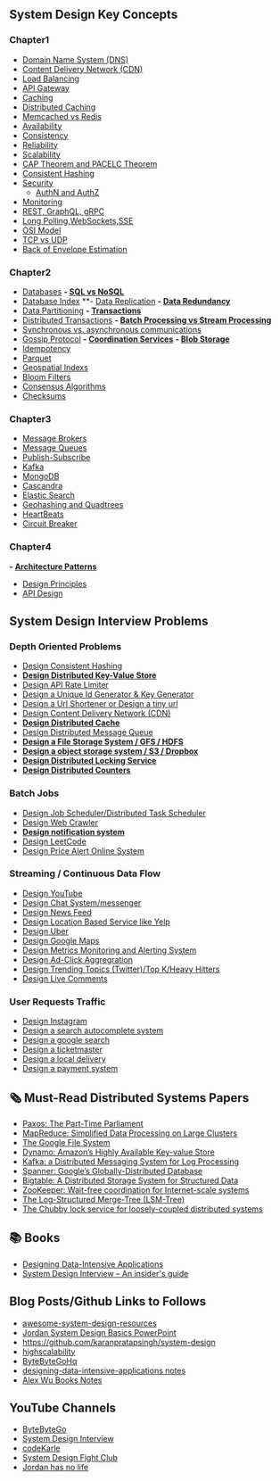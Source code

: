 ## System Design Key Concepts

### Chapter1 

- [Domain Name System (DNS)](https://github.com/ranchor/system-design/blob/main/basics/dns.md)
- [Content Delivery Network (CDN)](https://github.com/ranchor/system-design/blob/main/basics/cdn.md)
- [Load Balancing](https://github.com/ranchor/system-design/blob/main/basics/load_balancing.md)
- [API Gateway](https://github.com/ranchor/system-design/blob/main/basics/api_gateway.md)
- [Caching](https://github.com/ranchor/system-design/blob/main/basics/caching.md)
- [Distributed Caching](https://redis.com/glossary/distributed-caching/)
- [Memcached vs Redis](https://github.com/ranchor/system-design/blob/main/basics/redis_memcached.md)
- [Availability]()
- [Consistency](https://systemdesign.one/consistency-patterns/)
- [Reliability]()
- [Scalability](https://newsletter.ashishps.com/p/system-design-vertical-vs-horizontal-scaling)
- [CAP Theorem and PACELC Theorem](https://github.com/ranchor/system-design/blob/main/basics/cap_theorem.md)
- [Consistent Hashing](https://github.com/ranchor/system-design/blob/main/basics/consistent_hashing.md)
- [Security](https://github.com/ranchor/system-design/blob/main/basics/security.md)
    - [AuthN and AuthZ]()
- [Monitoring](https://github.com/ranchor/system-design/blob/main/basics/monitoring.md)
- [REST, GraphQL, gRPC]()
- [Long Polling,WebSockets,SSE](https://github.com/ranchor/system-design/blob/main/basics/lp_ws_sse_wh.md)
- [OSI Model](https://github.com/ranchor/system-design/blob/main/basics/osi_model.md)
- [TCP vs UDP]()
- [Back of Envelope Estimation](https://github.com/ranchor/system-design/blob/main/basics/back_of_envelope_estimation.md)


### Chapter2
- [Databases](https://newsletter.ashishps.com/p/15-types-of-databases)
**- [SQL vs NoSQL](https://github.com/ranchor/system-design/blob/main/basics/database_sql_vs_nosql.md)**
- [Database Index](https://newsletter.ashishps.com/p/a-detailed-guide-on-database-indexes)
**- [Data Replication](https://redis.com/blog/what-is-data-replication/**)
**- [Data Redundancy](https://www.egnyte.com/guides/governance/data-redundancy)**
- [Data Partitioning](https://github.com/ranchor/system-design/blob/main/basics/data_partitioning.md)
**- [Transactions](https://github.com/ranchor/system-design/blob/main/basics/transactions.md)**
- [Distributed Transactions](https://github.com/ranchor/system-design/blob/main/basics/transactions.md)
**- [Batch Processing vs Stream Processing](https://newsletter.ashishps.com/p/d9442268-03d8-4f55-a103-7a3d4fb54661)**
- [Synchronous vs. asynchronous communications](https://newsletter.ashishps.com/p/aec1cebf-6060-45a7-8e00-47364ca70761)
- [Gossip Protocol](https://github.com/ranchor/system-design/blob/main/basics/gossip_protocol.md)
**- [Coordination Services]()**
**- [Blob Storage]()**
- [Idempotency](https://blog.dreamfactory.com/what-is-idempotency/)
- [Parquet]()
- [Geospatial Indexs]()
- [Bloom Filters](https://www.enjoyalgorithms.com/blog/bloom-filter)
- [Consensus Algorithms](https://medium.com/@sourabhatta1819/consensus-in-distributed-system-ac79f8ba2b8c)
- [Checksums](https://newsletter.ashishps.com/p/what-are-checksums)


### Chapter3
- [Message Brokers]()
- [Message Queues]()
- [Publish-Subscribe]()
- [Kafka]()
- [MongoDB]()
- [Cascandra]()
- [Elastic Search]()
- [Geohashing and Quadtrees]()
- [HeartBeats](https://newsletter.ashishps.com/p/heartbeats-in-distributed-systems)
- [Circuit Breaker](https://medium.com/geekculture/design-patterns-for-microservices-circuit-breaker-pattern-276249ffab33)


### Chapter4 
**- [Architecture Patterns](https://github.com/ranchor/system-design/blob/main/basics/system_design_patterns.md)**
- [Design Principles](https://blog.bytebytego.com/p/mastering-design-principles-solid)
- [API Design]()

## System Design Interview Problems

### Depth Oriented Problems
- [Design Consistent Hashing]()
- **[Design Distributed Key-Value Store](https://github.com/ranchor/system-design/blob/main/problems/key_value_store.md)**
- [Design API Rate Limiter](https://github.com/ranchor/system-design/blob/main/problems/rate_limiter.md)
- [Design a Unique Id Generator & Key Generator](https://github.com/ranchor/system-design/blob/main/problems/unique_id_generator.md)
- [Design a Url Shortener or Design a tiny url](https://github.com/ranchor/system-design/blob/main/problems/url_shortener.md)
- [Design Content Delivery Network (CDN)]()
- **[Design Distributed Cache](https://github.com/ranchor/system-design/blob/main/problems/distributed_cache.md)**
- [Design Distributed Message Queue](https://github.com/ranchor/system-design/blob/main/problems/distributed_message_queue.md)
- **[Design a File Storage System / GFS / HDFS]()**
- **[Design a object storage system / S3 / Dropbox]()**
- **[Design Distributed Locking Service]()**
- **[Design Distributed Counters]()**

### Batch Jobs
- [Design Job Scheduler/Distributed Task Scheduler](https://github.com/ranchor/system-design/blob/main/problems/distributed_job_scheduler.md)
- [Design Web Crawler](https://github.com/ranchor/system-design/blob/main/problems/web_crawler.md)
- **[Design notification system]()**
- [Design LeetCode](https://github.com/ranchor/system-design/blob/main/problems/leetcode.md)
- [Design Price Alert Online System](https://github.com/ranchor/system-design/blob/main/problems/price_tracker.md)


### Streaming / Continuous Data Flow
- [Design YouTube](https://github.com/ranchor/system-design/blob/main/problems/youtube.md)
- [Design Chat System/messenger](https://github.com/ranchor/system-design/blob/main/problems/chat_system.md)
- [Design News Feed](https://github.com/ranchor/system-design/blob/main/problems/newsfeed_system.md)
- [Design Location Based Service like Yelp](https://github.com/ranchor/system-design/blob/main/problems/proximity_service.md)
- [Design Uber](https://github.com/ranchor/system-design/blob/main/problems/uber.md)
- [Design Google Maps]()
- [Design Metrics Monitoring and Alerting System]()
- [Design Ad-Click Aggregration]()
- [Design Trending Topics (Twitter)/Top K/Heavy Hitters]()
- [Design Live Comments]()

### User Requests Traffic
- [Design Instagram]()
- [Design a search autocomplete system]()
- [Design a google search]()
- [Design a ticketmaster]()
- [Design a local delivery]()
- [Design a payment system]()



## 🗞️ Must-Read Distributed Systems Papers
- [Paxos: The Part-Time Parliament](https://lamport.azurewebsites.net/pubs/lamport-paxos.pdf)
- [MapReduce: Simplified Data Processing on Large Clusters](https://research.google.com/archive/mapreduce-osdi04.pdf)
- [The Google File System](https://static.googleusercontent.com/media/research.google.com/en//archive/gfs-sosp2003.pdf)
- [Dynamo: Amazon’s Highly Available Key-value Store](https://www.allthingsdistributed.com/files/amazon-dynamo-sosp2007.pdf)
- [Kafka: a Distributed Messaging System for Log Processing](https://notes.stephenholiday.com/Kafka.pdf)
- [Spanner: Google’s Globally-Distributed Database](https://static.googleusercontent.com/media/research.google.com/en//archive/spanner-osdi2012.pdf)
- [Bigtable: A Distributed Storage System for Structured Data](https://static.googleusercontent.com/media/research.google.com/en//archive/bigtable-osdi06.pdf)
- [ZooKeeper: Wait-free coordination for Internet-scale systems](https://www.usenix.org/legacy/event/usenix10/tech/full_papers/Hunt.pdf)
- [The Log-Structured Merge-Tree (LSM-Tree)](https://www.cs.umb.edu/~poneil/lsmtree.pdf)
- [The Chubby lock service for loosely-coupled distributed systems](https://static.googleusercontent.com/media/research.google.com/en//archive/chubby-osdi06.pdf)

## 📚 Books
- [Designing Data-Intensive Applications](https://www.amazon.com/Designing-Data-Intensive-Applications-Reliable-Maintainable/dp/B08VL1BLHB/)
- [System Design Interview – An insider's guide](https://www.amazon.com/System-Design-Interview-insiders-Second/dp/B08CMF2CQF/)

## Blog Posts/Github Links to Follows
- [awesome-system-design-resources](https://github.com/ashishps1/awesome-system-design-resources/blob/main/README.md)
- [Jordan System Design Basics PowerPoint](https://drive.google.com/drive/folders/1ChodcbMZ4KqS9WP9gin4sLVdCsgD3uoE)
- https://github.com/karanpratapsingh/system-design
- [highscalability](https://highscalability.com/)
- [ByteByteGoHq](https://github.com/ByteByteGoHq/system-design-101)
- [designing-data-intensive-applications notes](https://github.com/keyvanakbary/learning-notes/blob/master/books/designing-data-intensive-applications.md)
- [Alex Wu Books Notes](https://github.com/preslavmihaylov/booknotes/tree/master/system-design/system-design-interview)


## YouTube Channels
- [ByteByteGo](https://www.youtube.com/@ByteByteGo)
- [System Design Interview](https://www.youtube.com/@SystemDesignInterview)
- [codeKarle](https://www.youtube.com/@codeKarle)
- [System Design Fight Club](https://www.youtube.com/@SDFC)
- [Jordan has no life](https://www.youtube.com/@jordanhasnolife5163/playlists)
